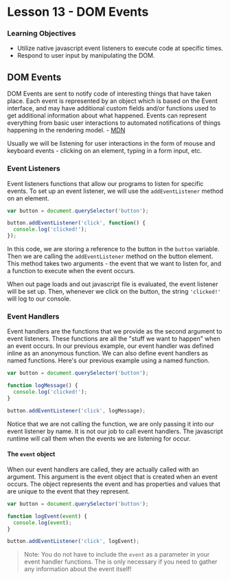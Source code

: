 # Lesson 13 - DOM Events

### Learning Objectives

- Utilize native javascript event listeners to execute code at specific times.
- Respond to user input by manipulating the DOM.

## DOM Events

DOM Events are sent to notify code of interesting things that have taken place. Each event is represented by an object which is based on the Event interface, and may have additional custom fields and/or functions used to get additional information about what happened. Events can represent everything from basic user interactions to automated notifications of things happening in the rendering model. - [MDN](https://developer.mozilla.org/en-US/docs/Web/Events)

Usually we will be listening for user interactions in the form of mouse and keyboard events - clicking on an element, typing in a form input, etc.

### Event Listeners

Event listeners functions that allow our programs to listen for specific events. To set up an event listener, we will use the `addEventListener` method on an element.

```javascript
var button = document.querySelector('button');

button.addEventListener('click', function() {
  console.log('clicked!');
});
```

In this code, we are storing a reference to the button in the `button` variable. Then we are calling the `addEventListener` method on the button element. This method takes two arguments - the event that we want to listen for, and a function to execute when the event occurs.

When out page loads and out javascript file is evaluated, the event listener will be set up. Then, whenever we click on the button, the string `'clicked!'` will log to our console.

### Event Handlers

Event handlers are the functions that we provide as the second argument to event listeners. These functions are all the "stuff we want to happen" when an event occurs. In our previous example, our event handler was defined inline as an anonymous function. We can also define event handlers as named functions. Here's our previous example using a named function.

```javascript
var button = document.querySelector('button');

function logMessage() {
  console.log('clicked!');
}

button.addEventListener('click', logMessage);
```

Notice that we are not calling the function, we are only passing it into our event listener by name. It is not our job to call event handlers. The javascript runtime will call them when the events we are listening for occur.

#### The `event` object

When our event handlers are called, they are actually called with an argument. This argument is the event object that is created when an event occurs. The object represents the event and has properties and values that are unique to the event that they represent.

```javascript
var button = document.querySelector('button');

function logEvent(event) {
  console.log(event);
}

button.addEventListener('click', logEvent);
```

> Note: You do not have to include the `event` as a parameter in your event handler functions. The is only necessary if you need to gather any information about the event itself!
